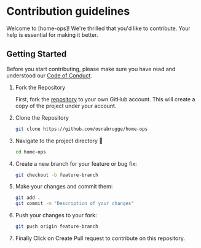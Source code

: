 # Contribution guidelines

Welcome to [home-ops]! We're thrilled that you'd like to contribute. Your help is essential for making it better.

## Getting Started

Before you start contributing, please make sure you have read and understood our [Code of Conduct](CODE_OF_CONDUCT.md).

1. Fork the Repository

   First, fork the [repository](https://github.com/osnabrugge/home-ops) to your own GitHub account. This will create a copy of the project under your account.

2. Clone the Repository

    ```sh
    git clone https://github.com/osnabrugge/home-ops
    ```

3. Navigate to the project directory 📁

    ```sh
    cd home-ops
    ```

4. Create a new branch for your feature or bug fix:

    ```sh
    git checkout -b feature-branch
    ```

5. Make your changes and commit them:

    ```sh
    git add .
    git commit -m "Description of your changes"
    ```

6. Push your changes to your fork:

    ```sh
    git push origin feature-branch
    ```

7. Finally Click on Create Pull request to contribute on this repository.
